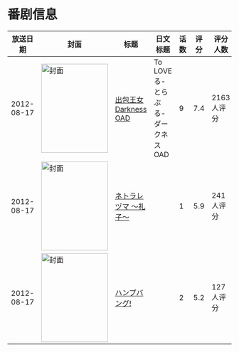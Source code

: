 # 番剧信息

|放送日期|封面|标题|日文标题|话数|评分|评分人数|
|---|---|---|---|---|---|---|
|2012-08-17|<img src="https://lain.bgm.tv/pic/cover/c/07/a4/45884_cdz4x.jpg" alt="封面" style="width:150px;height:200px;object-fit:cover;">|[出包王女Darkness OAD](https://bangumi.tv/subject/45884)|To LOVEる-とらぶる-ダークネス OAD|9|7.4|2163人评分|
|2012-08-17|<img src="https://bangumi.tv/img/no_icon_subject.png" alt="封面" style="width:150px;height:200px;object-fit:cover;">|[ネトラレヅマ ～礼子～](https://bangumi.tv/subject/57267)||1|5.9|241人评分|
|2012-08-17|<img src="https://bangumi.tv/img/no_icon_subject.png" alt="封面" style="width:150px;height:200px;object-fit:cover;">|[ハンプバング!](https://bangumi.tv/subject/57268)||2|5.2|127人评分|
